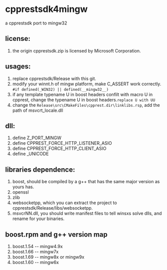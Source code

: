 # cpprestsdk4mingw
a cpprestsdk port to mingw32
## license:
1. the origin cpprestsdk.zip is licensed by Microsoft Corporation.
## usages:
1. replace cpprestsdk/Release with this git.
2. modify your winnt.h of mingw platform, make C_ASSERT work correctly. ```#if defined(_WIN32) || defined(__mingw32__)```
4. if any template typename U in boost headers confilt with macro U in cpprest, change the typename U in boost headers.```replace U with UU```
5. change the ```Release\src\CMakeFiles\cpprest.dir\linklibs.rsp```, add the path of msvcrt_locale.dll
## dll:
1. define Z_PORT_MINGW
2. define CPPREST_FORCE_HTTP_LISTENER_ASIO
3. define CPPREST_FORCE_HTTP_CLIENT_ASIO
4. define \_UNICODE
## libraries dependence:
1. boost, should be compiled by a g++ that has the same major version as yours has.
2. openssl
3. zlib
4. websocketpp, which you can extract the project to cpprestsdk/Release/libs/websocketpp.
5. msvcrNN.dll, you should write manifest files to tell winsxs solve dlls, and rename for your binaries.
## boost.rpm and g++ version map
1. boost.1.54 -- mingw4.9x
2. boost.1.66 -- mingw7x
3. boost.1.69 -- mingw8x or mingw9x
4. boost.1.60 -- mingw6x
